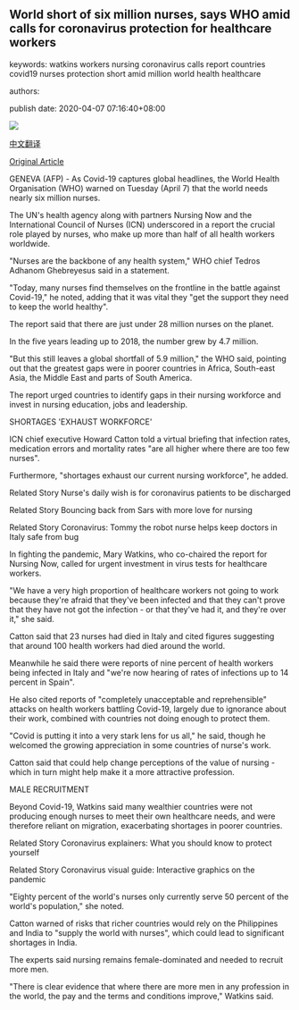 ## World short of six million nurses, says WHO amid calls for coronavirus protection for healthcare workers

keywords: watkins workers nursing coronavirus calls report countries covid19 nurses protection short amid million world health healthcare

authors: 

publish date: 2020-04-07 07:16:40+08:00

![](https://www.straitstimes.com/sites/default/files/styles/x_large/public/articles/2020/04/07/rk_nurses_070420.jpg?itok=HprTT3FC)

[中文翻译](World%20short%20of%20six%20million%20nurses%2C%20says%20WHO%20amid%20calls%20for%20coronavirus%20protection%20for%20healthcare%20workers_zh.md)

[Original Article](https://www.straitstimes.com/world/europe/world-short-of-six-million-nurses-says-who-amid-calls-for-coronavirus-protection-for)

GENEVA (AFP) - As Covid-19 captures global headlines, the World Health Organisation (WHO) warned on Tuesday (April 7) that the world needs nearly six million nurses.

The UN's health agency along with partners Nursing Now and the International Council of Nurses (ICN) underscored in a report the crucial role played by nurses, who make up more than half of all health workers worldwide.

"Nurses are the backbone of any health system," WHO chief Tedros Adhanom Ghebreyesus said in a statement.

"Today, many nurses find themselves on the frontline in the battle against Covid-19," he noted, adding that it was vital they "get the support they need to keep the world healthy".

The report said that there are just under 28 million nurses on the planet.

In the five years leading up to 2018, the number grew by 4.7 million.

"But this still leaves a global shortfall of 5.9 million," the WHO said, pointing out that the greatest gaps were in poorer countries in Africa, South-east Asia, the Middle East and parts of South America.

The report urged countries to identify gaps in their nursing workforce and invest in nursing education, jobs and leadership.

SHORTAGES 'EXHAUST WORKFORCE'

ICN chief executive Howard Catton told a virtual briefing that infection rates, medication errors and mortality rates "are all higher where there are too few nurses".

Furthermore, "shortages exhaust our current nursing workforce", he added.

Related Story Nurse's daily wish is for coronavirus patients to be discharged

Related Story Bouncing back from Sars with more love for nursing

Related Story Coronavirus: Tommy the robot nurse helps keep doctors in Italy safe from bug

In fighting the pandemic, Mary Watkins, who co-chaired the report for Nursing Now, called for urgent investment in virus tests for healthcare workers.

"We have a very high proportion of healthcare workers not going to work because they're afraid that they've been infected and that they can't prove that they have not got the infection - or that they've had it, and they're over it," she said.

Catton said that 23 nurses had died in Italy and cited figures suggesting that around 100 health workers had died around the world.

Meanwhile he said there were reports of nine percent of health workers being infected in Italy and "we're now hearing of rates of infections up to 14 percent in Spain".

He also cited reports of "completely unacceptable and reprehensible" attacks on health workers battling Covid-19, largely due to ignorance about their work, combined with countries not doing enough to protect them.

"Covid is putting it into a very stark lens for us all," he said, though he welcomed the growing appreciation in some countries of nurse's work.

Catton said that could help change perceptions of the value of nursing - which in turn might help make it a more attractive profession.

MALE RECRUITMENT

Beyond Covid-19, Watkins said many wealthier countries were not producing enough nurses to meet their own healthcare needs, and were therefore reliant on migration, exacerbating shortages in poorer countries.

Related Story Coronavirus explainers: What you should know to protect yourself

Related Story Coronavirus visual guide: Interactive graphics on the pandemic

"Eighty percent of the world's nurses only currently serve 50 percent of the world's population," she noted.

Catton warned of risks that richer countries would rely on the Philippines and India to "supply the world with nurses", which could lead to significant shortages in India.

The experts said nursing remains female-dominated and needed to recruit more men.

"There is clear evidence that where there are more men in any profession in the world, the pay and the terms and conditions improve," Watkins said.